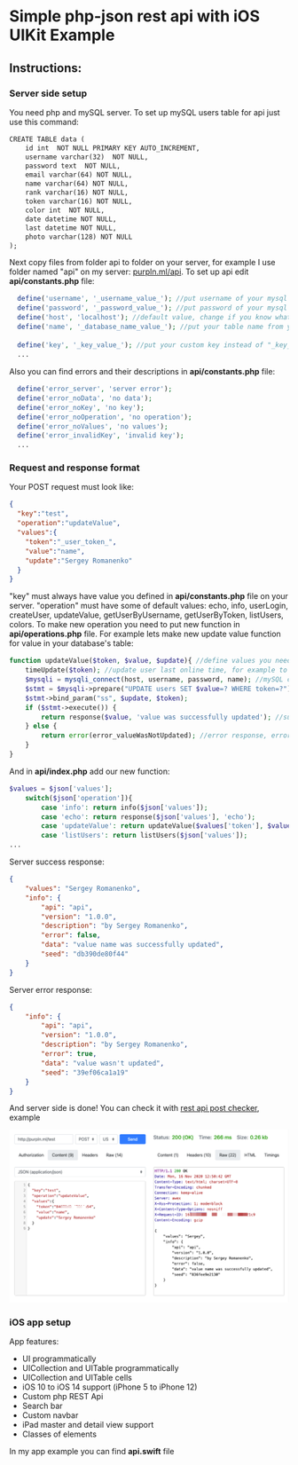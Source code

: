 # Simple php-json rest api with iOS UIKit Example
## Instructions:

### Server side setup
You need php and mySQL server. To set up mySQL users table for api just use this command:

```mysql
CREATE TABLE data (
	id int  NOT NULL PRIMARY KEY AUTO_INCREMENT,
	username varchar(32)  NOT NULL,
	password text  NOT NULL,
	email varchar(64) NOT NULL,
	name varchar(64) NOT NULL,
	rank varchar(16) NOT NULL,
	token varchar(16) NOT NULL,
	color int  NOT NULL,
	date datetime NOT NULL,
	last datetime NOT NULL,
	photo varchar(128) NOT NULL
);
```

Next copy files from folder api to folder on your server, for example I use folder named "api" on my server: [purpln.ml/api](http://purpln.ml/api). To set up api edit **api/constants.php** file:
```php
  define('username', '_username_value_'); //put username of your mysql database instead of "_username_value_"
  define('password', '_password_value_'); //put password of your mysql database instead of "_password_value_"
  define('host', 'localhost'); //default value, change if you know what you change
  define('name', '_database_name_value_'); //put your table name from your mysql database instead of "_table_name_value_"
  
  define('key', '_key_value_'); //put your custom key instead of "_key_value_" so that no body could gain access to your api
  ...
```

Also you can find errors and their descriptions in **api/constants.php** file:
```php
  define('error_server', 'server error');
  define('error_noData', 'no data');
  define('error_noKey', 'no key');
  define('error_noOperation', 'no operation');
  define('error_noValues', 'no values');
  define('error_invalidKey', 'invalid key');
  ...
```

### Request and response format
Your POST request must look like:
```json
{
  "key":"test",
  "operation":"updateValue",
  "values":{
    "token":"_user_token_",
    "value":"name",
    "update":"Sergey Romanenko"
  }
}
```
"key" must always have value you defined in **api/constants.php** file on your server.
"operation" must have some of default values: echo, info, userLogin, createUser, updateValue, getUserByUsername, getUserByToken, listUsers, colors. To make new operation you need to put new function in **api/operations.php** file. For example lets make new update value function for value in your database's table:

```php
function updateValue($token, $value, $update){ //define values you need in this function
    timeUpdate($token); //update user last online time, for example to use it like: "user ADMIN was online on 1'st of January at 10 pm" this value stored in your table as "last"
    $mysqli = mysqli_connect(host, username, password, name); //mySQL connection with host, username, password, name values you defined in api/constants.php file
    $stmt = $mysqli->prepare("UPDATE users SET $value=? WHERE token=?"); //mySQL action
    $stmt->bind_param("ss", $update, $token);
    if ($stmt->execute()) {
        return response($value, 'value was successfully updated'); //success response, first value would be send in respons->values (you can response as string, array, or even array of array, like "listUsers" operation do, second value would be send in respons->info->data
    } else {
        return error(error_valueWasNotUpdated); //error response, error defined in api/constants.php file
    }
}
```
And in **api/index.php** add our new function:
```php
$values = $json['values'];
    switch($json['operation']){
        case 'info': return info($json['values']);
        case 'echo': return response($json['values'], 'echo');
        case 'updateValue': return updateValue($values['token'], $values['value'], $values['update']); //new function with values
        case 'listUsers': return listUsers($json['values']);
...
```

Server success response:
```json
{
    "values": "Sergey Romanenko",
    "info": {
        "api": "api",
        "version": "1.0.0",
        "description": "by Sergey Romanenko",
        "error": false,
        "data": "value name was successfully updated",
        "seed": "db390de80f44"
    }
}
```

Server error response:
```json
{
    "info": {
        "api": "api",
        "version": "1.0.0",
        "description": "by Sergey Romanenko",
        "error": true,
        "data": "value wasn't updated",
        "seed": "39ef06ca1a19"
    }
}
```

And server side is done! You can check it with [rest api post checker](https://reqbin.com/req/v0crmky0/rest-api-post-example), example

<img src=https://raw.githubusercontent.com/purpln/purpln/main/images/api2.png>

### iOS app setup
App features:
- UI programmatically 
- UICollection and UITable programmatically 
- UICollection and UITable cells
- iOS 10 to iOS 14 support (iPhone 5 to iPhone 12)
- Custom php REST Api
- Search bar
- Custom navbar
- iPad master and detail view support 
- Classes of elements

In my app example you can find **api.swift** file
